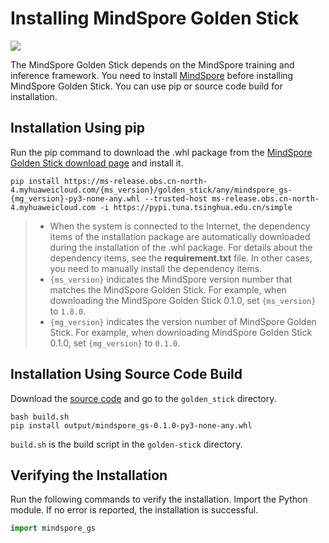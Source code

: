 # Installing MindSpore Golden Stick

<a href="https://gitee.com/mindspore/docs/blob/master/docs/golden_stick/docs/source_en/install.md" target="_blank"><img src="https://mindspore-website.obs.cn-north-4.myhuaweicloud.com/website-images/master/resource/_static/logo_source.png"></a>

The MindSpore Golden Stick depends on the MindSpore training and inference framework. You need to install [MindSpore](https://gitee.com/mindspore/mindspore/blob/master/README.md#installation) before installing MindSpore Golden Stick. You can use pip or source code build for installation.

## Installation Using pip

Run the pip command to download the .whl package from the [MindSpore Golden Stick download page](https://www.mindspore.cn/versions) and install it.

 ```shell
pip install https://ms-release.obs.cn-north-4.myhuaweicloud.com/{ms_version}/golden_stick/any/mindspore_gs-{mg_version}-py3-none-any.whl --trusted-host ms-release.obs.cn-north-4.myhuaweicloud.com -i https://pypi.tuna.tsinghua.edu.cn/simple
```

> - When the system is connected to the Internet, the dependency items of the installation package are automatically downloaded during the installation of the .whl package. For details about the dependency items, see the **requirement.txt** file. In other cases, you need to manually install the dependency items.
> - `{ms_version}` indicates the MindSpore version number that matches the MindSpore Golden Stick. For example, when downloading the MindSpore Golden Stick 0.1.0, set `{ms_version}` to `1.8.0`.
> - `{mg_version}` indicates the version number of MindSpore Golden Stick. For example, when downloading MindSpore Golden Stick 0.1.0, set `{mg_version}` to `0.1.0`.

## Installation Using Source Code Build

Download the [source code](https://gitee.com/mindspore/golden-stick) and go to the `golden_stick` directory.

```shell
bash build.sh
pip install output/mindspore_gs-0.1.0-py3-none-any.whl
```

`build.sh` is the build script in the `golden-stick` directory.

## Verifying the Installation

Run the following commands to verify the installation. Import the Python module. If no error is reported, the installation is successful.

```python
import mindspore_gs
```
